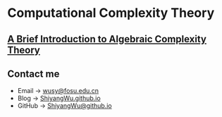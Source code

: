 # Computational Complexity Theory

## [A Brief Introduction to Algebraic Complexity Theory](https://shiyangwu.github.io/Blog/ComputationalComplexityTheory/AlgebraicComplexityTheory)

## Contact me

* Email -> <wusy@fosu.edu.cn>
* Blog -> [ShiyangWu.github.io](https://shiyangwu.github.io/)
* GitHub -> [ShiyangWu@github.io](https://github.com/ShiyangWu/ShiyangWu.github.io/blob/master/README.md)
